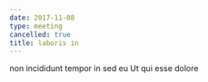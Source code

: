 ```yaml
---
date: 2017-11-08
type: meeting
cancelled: true
title: laboris in
---
```

non incididunt tempor in sed eu Ut qui esse dolore